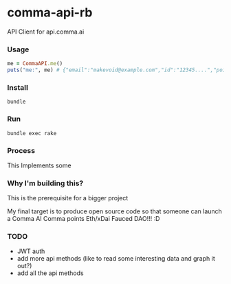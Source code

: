 # comma-api-rb

API Client for api.comma.ai

### Usage

```rb
me = CommaAPI.me()
puts("me:", me) # {"email":"makevoid@example.com","id":"12345....","points":2708,"prime":null,"regdate":1563123456,"superuser":false,"upload_video":false,"username":"antani12345"}
```

### Install

    bundle

### Run

    bundle exec rake


### Process

This Implements some


### Why I'm building this?

This is the prerequisite for a bigger project

My final target is to produce open source code so that someone can launch a Comma AI Comma points Eth/xDai Fauced DAO!!! :D


### TODO

- JWT auth
- add more api methods (like to read some interesting data and graph it out?)
- add all the api methods
